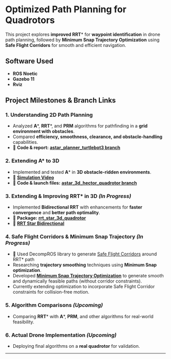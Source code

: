 # **Optimized Path Planning for Quadrotors**  

This project explores **improved RRT*** for **waypoint identification** in drone path planning, followed by **Minimum Snap Trajectory Optimization** using **Safe Flight Corridors** for smooth and efficient navigation.  

## **Software Used**  
- **ROS Noetic**  
- **Gazebo 11**  
- **Rviz**  

## **Project Milestones & Branch Links**  

### 1. Understanding 2D Path Planning  
- Analyzed **A***, **RRT***, and **PRM** algorithms for pathfinding in a **grid environment with obstacles**.  
- Compared **efficiency, smoothness, clearance, and obstacle-handling** capabilities.  
- 📂 **Code & report:** [**astar_planner_turtlebot3 branch**](https://github.com/meera628/PathPlanning/tree/astar_planner_turtlebot3)  

### 2. Extending A* to 3D
- Implemented and tested **A*** in **3D obstacle-ridden environments**.  
- 🎥 [**Simulation Video**](https://github.com/meera628/PathPlanning/blob/astar_3d_hector_quadrotor/drone_astar_ver1_compressed.mp4)  
- 📂 **Code & launch files:** [**astar_3d_hector_quadrotor branch**](https://github.com/meera628/PathPlanning/tree/astar_3d_hector_quadrotor)  

### 3. Extending & Improving RRT* in 3D _(In Progress)_  
- Implemented **Bidirectional RRT** with enhancements for **faster convergence** and **better path optimality**.
- 📂 **Package:** [**rrt_star_3d_quadrotor**](https://github.com/meera628/PathPlanning/tree/rrt_star_3d_quadrotor)
- 📂 [**RRT Star Bidirectional**](https://github.com/meera628/PathPlanning/blob/rrt_star_3d_quadrotor/hector_rrt_star/src/rrt_star_bidirectional.cpp)

### 4. Safe Flight Corridors & Minimum Snap Trajectory _(In Progress)_  
-  📂 Used DecompROS library to generate [Safe Flight Corridors](https://github.com/meera628/PathPlanning/tree/safe_flight_corridors) around RRT* path
- Researching **trajectory smoothing** techniques using **Minimum Snap optimization**.
- Developed [**Minimum Snap Trajectory Optimization**](https://github.com/meera628/PathPlanning/blob/trajectory_optimization/trajectory_optimization/scripts/minisnap_trajectory.py) to generate smooth and dynamically feasible paths (without corridor constraints). 
- Currently extending optimization to incorporate Safe Flight Corridor constraints for collision-free motion.

### 5. Algorithm Comparisons _(Upcoming)_  
- Comparing **RRT*** with **A***, **PRM**, and other algorithms for real-world feasibility.  

### 6. Actual Drone Implementation _(Upcoming)_  
- Deploying final algorithms on a **real quadrotor** for validation.  

---
